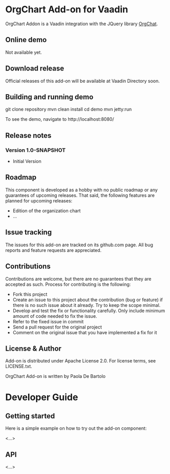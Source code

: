 # OrgChart Add-on for Vaadin

OrgChart Addon is a Vaadin integration with the JQuery library [OrgChat](https://github.com/dabeng/OrgChart).

## Online demo

Not available yet.

## Download release

Official releases of this add-on will be available at Vaadin Directory soon.

## Building and running demo

git clone repository
mvn clean install
cd demo
mvn jetty:run

To see the demo, navigate to http://localhost:8080/

## Release notes

### Version 1.0-SNAPSHOT
- Initial Version

## Roadmap

This component is developed as a hobby with no public roadmap or any guarantees of upcoming releases. That said, the following features are planned for upcoming releases:

- Edition of the organization chart 
- ...

## Issue tracking

The issues for this add-on are tracked on its github.com page. All bug reports and feature requests are appreciated. 

## Contributions

Contributions are welcome, but there are no guarantees that they are accepted as such. Process for contributing is the following:

- Fork this project
- Create an issue to this project about the contribution (bug or feature) if there is no such issue about it already. Try to keep the scope minimal.
- Develop and test the fix or functionality carefully. Only include minimum amount of code needed to fix the issue.
- Refer to the fixed issue in commit
- Send a pull request for the original project
- Comment on the original issue that you have implemented a fix for it

## License & Author

Add-on is distributed under Apache License 2.0. For license terms, see LICENSE.txt.

OrgChart Add-on is written by Paola De Bartolo

# Developer Guide

## Getting started

Here is a simple example on how to try out the add-on component:

<...>

## API

<...>
